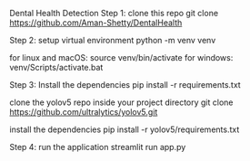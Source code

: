 Dental Health Detection
Step 1:
clone this repo git clone https://github.com/Aman-Shetty/DentalHealth

Step 2:
setup virtual environment python -m venv venv

for linux and macOS: source venv/bin/activate for windows: venv/Scripts/activate.bat

Step 3:
Install the dependencies pip install -r requirements.txt

clone the yolov5 repo inside your project directory git clone https://github.com/ultralytics/yolov5.git

install the dependencies pip install -r yolov5/requirements.txt

Step 4:
run the application streamlit run app.py
